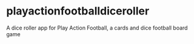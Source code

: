 # playactionfootballdiceroller
A dice roller app for Play Action Football, a cards and dice football board game
